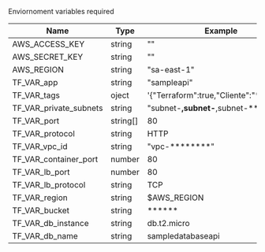 Enviornoment variables required

|Name|Type|Example|
|-|-|-|
|AWS_ACCESS_KEY|string|""
|AWS_SECRET_KEY|string|""
|AWS_REGION|string|"sa-east-1"
|TF_VAR_app|string|"sampleapi"
|TF_VAR_tags|oject|'{"Terraform":true,"Cliente":"******"}'
|TF_VAR_private_subnets|string|"subnet-******,subnet-******,subnet-******"
|TF_VAR_port|string[]|80
|TF_VAR_protocol|string|HTTP
|TF_VAR_vpc_id|string|"vpc-********"
|TF_VAR_container_port|number|80
|TF_VAR_lb_port|number|80
|TF_VAR_lb_protocol|string|TCP
|TF_VAR_region|string|$AWS_REGION
|TF_VAR_bucket|string|******
|TF_VAR_db_instance|string|db.t2.micro
|TF_VAR_db_name|string|sampledatabaseapi